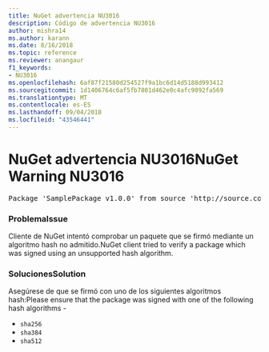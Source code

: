 ```yaml
---
title: NuGet advertencia NU3016
description: Código de advertencia NU3016
author: mishra14
ms.author: karann
ms.date: 8/16/2018
ms.topic: reference
ms.reviewer: anangaur
f1_keywords:
- NU3016
ms.openlocfilehash: 6af87f21580d254527f9a1bc6d14d5188d993412
ms.sourcegitcommit: 1d1406764c6af5fb7801d462e0c4afc9092fa569
ms.translationtype: MT
ms.contentlocale: es-ES
ms.lasthandoff: 09/04/2018
ms.locfileid: "43546441"
---
```

# <a name="nuget-warning-nu3016"></a><span data-ttu-id="1d751-103">NuGet advertencia NU3016</span><span class="sxs-lookup"><span data-stu-id="1d751-103">NuGet Warning NU3016</span></span>

<pre>Package 'SamplePackage v1.0.0' from source 'http://source.com/index.json': The package hash uses an unsupported hash algorithm.</pre>

### <a name="issue"></a><span data-ttu-id="1d751-104">Problema</span><span class="sxs-lookup"><span data-stu-id="1d751-104">Issue</span></span>

<span data-ttu-id="1d751-105">Cliente de NuGet intentó comprobar un paquete que se firmó mediante un algoritmo hash no admitido.</span><span class="sxs-lookup"><span data-stu-id="1d751-105">NuGet client tried to verify a package which was signed using an unsupported hash algorithm.</span></span>


### <a name="solution"></a><span data-ttu-id="1d751-106">Soluciones</span><span class="sxs-lookup"><span data-stu-id="1d751-106">Solution</span></span>

<span data-ttu-id="1d751-107">Asegúrese de que se firmó con uno de los siguientes algoritmos hash:</span><span class="sxs-lookup"><span data-stu-id="1d751-107">Please ensure that the package was signed  with one of the following hash algorithms -</span></span> 
* `sha256`
* `sha384`
* `sha512`



